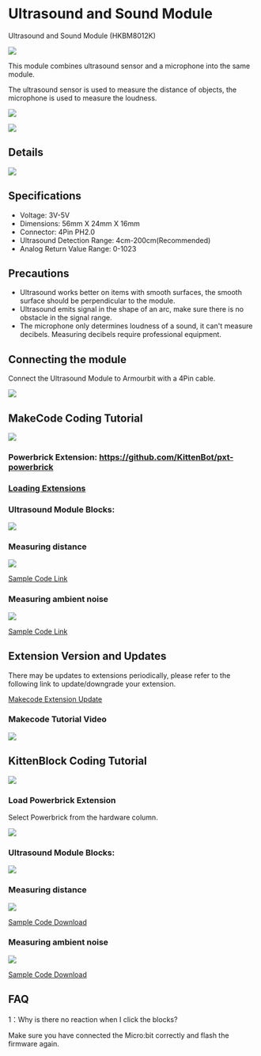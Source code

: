 # Ultrasound and Sound Module

Ultrasound and Sound Module (HKBM8012K)

![](./images/06_04.png)

This module combines ultrasound sensor and a microphone into the same module. 

The ultrasound sensor is used to measure the distance of objects, the microphone is used to measure the loudness.


![](./images/IMG_2577.GIF)

![](./images/IMG_2576.GIF)

## Details

![](./images/06_01.png)

## Specifications

- Voltage: 3V-5V
- Dimensions: 56mm X 24mm X 16mm
- Connector: 4Pin PH2.0
- Ultrasound Detection Range: 4cm-200cm(Recommended)
- Analog Return Value Range: 0-1023

## Precautions

- Ultrasound works better on items with smooth surfaces, the smooth surface should be perpendicular to the module.
- Ultrasound emits signal in the shape of an arc, make sure there is no obstacle in the signal range.
- The microphone only determines loudness of a sound, it can't measure decibels. Measuring decibels require professional equipment.

## Connecting the module

Connect the Ultrasound Module to Armourbit with a 4Pin cable.

![](./images/ultrasound_wire.png)

## MakeCode Coding Tutorial

![](./images/mcbanner.png)

### Powerbrick Extension: https://github.com/KittenBot/pxt-powerbrick

### [Loading Extensions](../../Makecode/powerBrickMC)

### Ultrasound Module Blocks:

![](./images/ultrasoundblocks.png)

### Measuring distance

![](./images/distance.png)

[Sample Code Link](https://makecode.microbit.org/_VUTJ1xDtzVfR)

### Measuring ambient noise

![](./images/soundlevel.png)

[Sample Code Link](https://makecode.microbit.org/_RKL0iE4iP63i)

## Extension Version and Updates

There may be updates to extensions periodically, please refer to the following link to update/downgrade your extension.

[Makecode Extension Update](../../../Makecode/makecode_extensionUpdate)

### Makecode Tutorial Video

[![](./kbimages/ultrasoundtut.png)](https://www.youtube.com/watch?v=Jwj449zjnYE)

## KittenBlock Coding Tutorial

![](./images/kbbanner.png)

### Load Powerbrick Extension

Select Powerbrick from the hardware column.

![](./kbimages/addextension.png)

### Ultrasound Module Blocks:

![](./kbimages/kbultrasoundblocks.png)

### Measuring distance

![](./kbimages/kbultrasounddist.png)

[Sample Code Download](https://bit.ly/PowerbrickM4_01sb3)

### Measuring ambient noise

![](./kbimages/kbultrasoundlevel.png)

[Sample Code Download](https://bit.ly/PowerbrickM4_02sb3)

## FAQ

1：Why is there no reaction when I click the blocks?

Make sure you have connected the Micro:bit correctly and flash the firmware again.